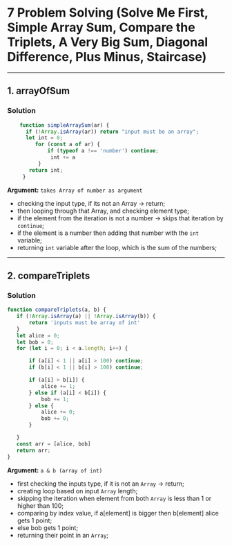 # 7 Problem Solving (Solve Me First, Simple Array Sum, Compare the Triplets, A Very Big Sum, Diagonal Difference, Plus Minus, Staircase)
---
## 1. arrayOfSum

### Solution
   ```javascript
       function simpleArraySum(ar) {
         if (!Array.isArray(ar)) return "input must be an array";
         let int = 0;
            for (const a of ar) {
                if (typeof a !== 'number') continue;
                 int += a
             }
          return int;
        }
```

**Argument:** `takes Array of number as argument`
 - checking the input type, if its not an Array -> return;
 - then looping through that Array, and checking element type;
 - if the element from the iteration is not a number -> skips that iteration by `continue`;
 - if the element is a number then adding that number with the `int` variable;
 - returning `int` variable after the loop, which is the sum of the numbers;

 ---

 ## 2. compareTriplets

 ### Solution
 ```javascript
 function compareTriplets(a, b) {
    if (!Array.isArray(a) || !Array.isArray(b)) {
        return 'inputs must be array of int'
    }
    let alice = 0;
    let bob = 0;
    for (let i = 0; i < a.length; i++) {

        if (a[i] < 1 || a[i] > 100) continue;
        if (b[i] < 1 || b[i] > 100) continue;

        if (a[i] > b[i]) {
            alice += 1;
        } else if (a[i] < b[i]) {
            bob += 1;
        } else {
            alice += 0;
            bob += 0;
        }

    }
    const arr = [alice, bob]
    return arr;
}
```

**Argument:** `a & b (array of int)`
 - first checking the inputs type, if it is not an `Array` -> return;
 - creating loop based on input `Array` length;
 - skipping the iteration when element from both `Array` is less than 1 or higher than 100;
 - comparing by index value, if a[element] is bigger then b[element] alice gets 1 point;
 - else bob gets 1 point;
 - returning their point in an `Array`;